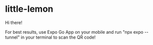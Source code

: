 # little-lemon

Hi there!

For best results, use Expo Go App on your mobile and run "npx expo --tunnel" in your terminal to scan the QR code!

